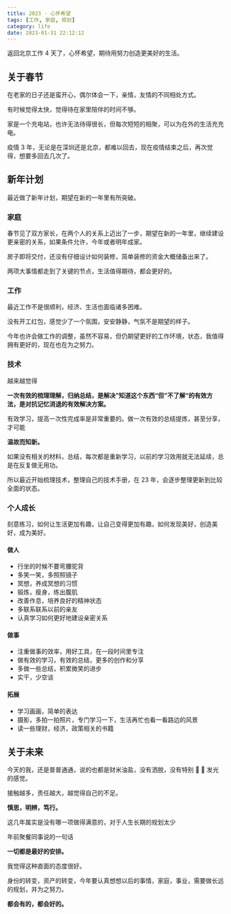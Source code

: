 ```yaml
---
title: 2023 - 心怀希望
tags: [工作, 家庭, 规划]
category: life
date: 2023-01-31 22:12:12
---
```


返回北京工作 4 天了，心怀希望，期待用努力创造更美好的生活。

## 关于春节

在老家的日子还是蛮开心，偶尔体会一下，亲情，友情的不同相处方式。

有时候觉得太快，觉得待在家里陪伴的时间不够。

家是一个充电站，也许无法待得很长，但每次短短的相聚，可以为在外的生活充充电。

疫情 3 年，无论是在深圳还是北京，都难以回去，现在疫情结束之后，再次觉得，想要多回去几次了。

## 新年计划

最近做了新年计划，期望在新的一年里有所突破。

### 家庭

春节见了双方家长，在两个人的关系上迈出了一步，期望在新的一年里，继续建设更亲密的关系，如果条件允许，今年或者明年成家。

房子即将交付，还没有仔细设计如何装修，简单装修的资金大概储备出来了。

两项大事情都走到了关键的节点，生活值得期待，都会更好的。

### 工作

最近工作不是很顺利，经济、生活也面临诸多困难。

没有开工红包，感觉少了一个氛围，安安静静，气氛不是期望的样子。

今年也许会做工作的调整，虽然不容易，但仍期望更好的工作环境，状态，我值得拥有更好的，现在也在为之努力。

### 技术

越来越觉得

**一次有效的梳理理解，归纳总结，是解决”知道这个东西“但”不了解“的有效方法，是对抗记忆消退的有效解决方案。**

有效学习，提高一次性完成率是非常重要的。做一次有效的总结提炼，甚至分享，才可能

**温故而知新。**

如果没有相关的材料，总结，每次都是重新学习，以前的学习效用就无法延续，总是在反复做无用功。

所以最近开始梳理技术，整理自己的技术手册，在 23 年，会逐步整理更新到比较全面的状态。

### 个人成长

刻意练习，如何让生活更加有趣，让自己变得更加有趣，如何发现美好，创造美好，成为美好。

#### 做人

- 行坐的时候不要弯腰驼背
- 多笑一笑，多照照镜子
- 冥想，养成冥想的习惯
- 锻炼，瘦身，练出腹肌
- 改善作息，培养良好的精神状态
- 多联系联系以前的亲友
- 认真学习如何更好地建设亲密关系

#### 做事

- 注重做事的效率，用好工具，在一段时间里专注
- 做有效的学习，有效的总结，更多的创作和分享
- 多做一些总结，积累微笑的进步
- 实干，少空谈

#### 拓展

- 学习画画，简单的表达
- 摄影，多拍一拍照片，专门学习一下，生活再忙也看一看路边的风景
- 读一些理财，经济，政策相关的书籍

## 关于未来

今天的我，还是普普通通，说的也都是财米油盐，没有洒脱，没有特别 🌟 🌟 发光的感觉。

接触越多，责任越大，越觉得自己的不足。

**慎思，明辨，笃行。**

这几年属实是没有哪一项做得满意的，对于人生长期的规划太少

年前聚餐同事说的一句话

**一切都是最好的安排。**

我觉得这种直面的态度很好。

身份的转变，资产的转变，今年要认真想想以后的事情，家庭，事业，需要做长远的规划，并为之努力。

**都会有的，都会好的。**

